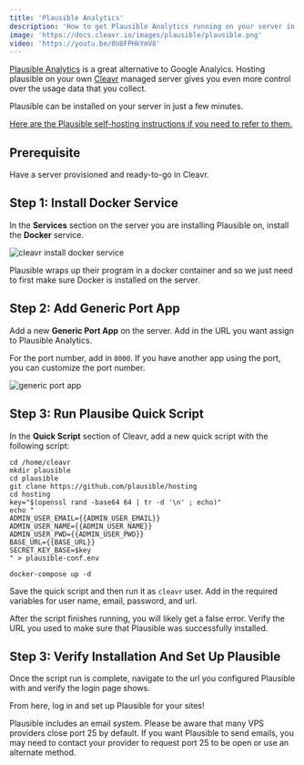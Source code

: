 ```yaml
---
title: 'Plausible Analytics'
description: 'How to get Plausible Analytics running on your server in a few minutes.'
image: 'https://docs.cleavr.io/images/plausible/plausible.png'
video: 'https://youtu.be/0U8FPHkYmV8'
---
```


<you-tube video="0U8FPHkYmV8"></you-tube>

[Plausible Analytics](https://plausible.io) is a great alternative to Google Analyics. Hosting plausible on your own [Cleavr](https://cleavr.io) managed server gives you 
even more control over the usage data that you collect. 

Plausible can be installed on your server in just a few minutes. 

[Here are the Plausible self-hosting instructions if you need to refer to them.](https://plausible.io/docs/self-hosting)

## Prerequisite

Have a server provisioned and ready-to-go in Cleavr. 

##  Step 1: Install Docker Service

In the **Services** section on the server you are installing Plausible on, install the **Docker** service. 

![cleavr install docker service](/images/plausible/cleavr-install-docker.png)

Plausible wraps up their program in a docker container and so we just need to first make sure Docker is installed on the server. 

##  Step 2: Add Generic Port App

Add a new **Generic Port App** on the server. Add in the URL you want assign to Plausible Analytics. 

For the port number, add in `8000`. If you have another app using the port, you can customize the port number. 

![generic port app](/images/plausible/cleavr-generic-port-app.png)

##  Step 3: Run Plausibe Quick Script

In the **Quick Script** section of Cleavr, add a new quick script with the following script: 

```
cd /home/cleavr
mkdir plausible
cd plausible
git clone https://github.com/plausible/hosting
cd hosting
key="$(openssl rand -base64 64 | tr -d '\n' ; echo)"
echo "
ADMIN_USER_EMAIL={{ADMIN_USER_EMAIL}}
ADMIN_USER_NAME={{ADMIN_USER_NAME}}
ADMIN_USER_PWD={{ADMIN_USER_PWD}}
BASE_URL={{BASE_URL}}
SECRET_KEY_BASE=$key
" > plausible-conf.env

docker-compose up -d
```

Save the quick script and then run it as `cleavr` user. Add in the required variables for user name, email, password, and url. 

<base-info>
After the script finishes running, you will likely get a false error. Verify the URL you used to make sure that Plausible was successfully installed. 
</base-info>

##  Step 3: Verify Installation And Set Up Plausible

Once the script run is complete, navigate to the url you configured Plausible with and verify the login page shows. 

From here, log in and set up Plausible for your sites! 

<base-info>
Plausible includes an email system. Please be aware that many VPS providers close port 25 by default. If you want Plausible to send emails, you may need to 
contact your provider to request port 25 to be open or use an alternate method. 
</base-info>
